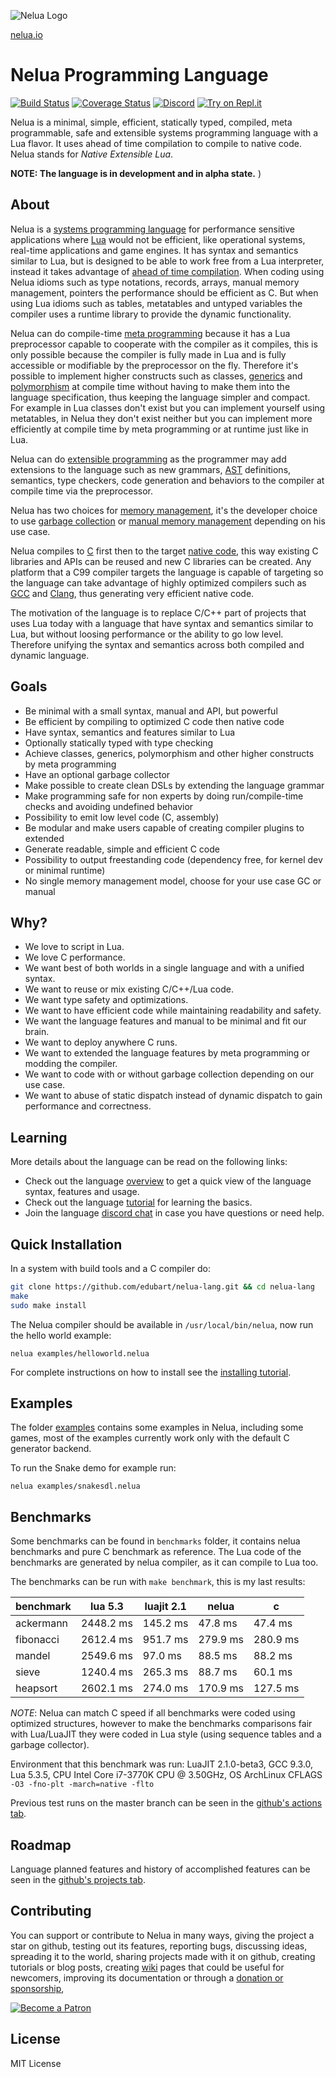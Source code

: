 ![Nelua Logo](https://nelua.io/assets/img/nelua-logo-64px.png)

[nelua.io](https://nelua.io/)

# Nelua Programming Language

[![Build Status](https://travis-ci.org/edubart/nelua-lang.svg?branch=master)](https://travis-ci.org/edubart/nelua-lang)
[![Coverage Status](https://coveralls.io/repos/github/edubart/nelua-lang/badge.svg?branch=master)](https://coveralls.io/github/edubart/nelua-lang?branch=master)
[![Discord](https://img.shields.io/discord/680417078959800322.svg)](https://discord.gg/7aaGeG7)
[![Try on Repl.it](https://repl.it/badge/github/edubart/nelua-lang)](https://repl.it/@edubart/nelua-lang#examples/replit.lua)

Nelua is a minimal, simple, efficient, statically typed, compiled, meta programmable,
safe and extensible systems programming language with a Lua flavor.
It uses ahead of time compilation to compile to native code.
Nelua stands for *Native Extensible Lua*.

**NOTE: The language is in development and in alpha state.**
)
## About

Nelua is a [systems programming language](https://en.wikipedia.org/wiki/System_programming_language)
for performance sensitive applications where
[Lua](https://en.wikipedia.org/wiki/Lua_(programming_language))
would not be efficient, like operational systems, real-time applications and game engines.
It has syntax and semantics similar to Lua,
but is designed to be able to work free from a Lua interpreter,
instead it takes advantage of
[ahead of time compilation](https://en.wikipedia.org/wiki/Ahead-of-time_compilation).
When coding using Nelua idioms such as type notations, records, arrays,
manual memory management, pointers the performance should be efficient as C.
But when using Lua idioms such as tables, metatables and untyped variables the compiler
uses a runtime library to provide the dynamic functionality.

Nelua can do compile-time [meta programming](https://en.wikipedia.org/wiki/Metaprogramming)
because it has a Lua preprocessor
capable to cooperate with the compiler as it compiles,
this is only possible because the compiler is fully made in Lua
and is fully accessible or modifiable by the preprocessor on the fly.
Therefore it's possible to implement higher constructs such as classes,
[generics](https://en.wikipedia.org/wiki/Generic_programming) and
[polymorphism](https://en.wikipedia.org/wiki/Polymorphism_(computer_science))
at compile time without having to make them into the language specification,
thus keeping the language simpler and compact.
For example in Lua classes don't exist but you can implement yourself using metatables,
in Nelua they don't exist neither but you can implement more efficiently at compile time
by meta programming or at runtime just like in Lua.

Nelua can do [extensible programming](https://en.wikipedia.org/wiki/Extensible_programming)
as the programmer may add extensions to the language such as new grammars, [AST](https://en.wikipedia.org/wiki/Abstract_syntax_tree) definitions, semantics, type checkers, code
generation and behaviors to the compiler at compile time via the preprocessor.

Nelua has two choices for
[memory management](https://en.wikipedia.org/wiki/Memory_management),
it's the developer choice to use
[garbage collection](https://en.wikipedia.org/wiki/Garbage_collection_(computer_science))
or
[manual memory management](https://en.wikipedia.org/wiki/Manual_memory_management)
depending on his use case.

Nelua compiles to [C](https://en.wikipedia.org/wiki/C_(programming_language)) first
then to the target [native code](https://en.wikipedia.org/wiki/Machine_code),
this way existing C libraries and APIs can be reused and new C libraries can be created.
Any platform that a C99 compiler targets the language is capable of targeting so
the language can take advantage of highly optimized compilers such as
[GCC](https://en.wikipedia.org/wiki/GNU_Compiler_Collection) and
[Clang](https://en.wikipedia.org/wiki/Clang),
thus generating very efficient native code.

The motivation of the language is to replace C/C++ part of projects that uses
Lua today with a language that have syntax and semantics similar to Lua, but
without loosing performance or the ability to go low level. Therefore unifying the
syntax and semantics across both compiled and dynamic language.

## Goals

* Be minimal with a small syntax, manual and API, but powerful
* Be efficient by compiling to optimized C code then native code
* Have syntax, semantics and features similar to Lua
* Optionally statically typed with type checking
* Achieve classes, generics, polymorphism and other higher constructs by meta programming
* Have an optional garbage collector
* Make possible to create clean DSLs by extending the language grammar
* Make programming safe for non experts by doing run/compile-time checks and avoiding undefined behavior
* Possibility to emit low level code (C, assembly)
* Be modular and make users capable of creating compiler plugins to extended
* Generate readable, simple and efficient C code
* Possibility to output freestanding code (dependency free, for kernel dev or minimal runtime)
* No single memory management model, choose for your use case GC or manual

## Why?

* We love to script in Lua.
* We love C performance.
* We want best of both worlds in a single language and with a unified syntax.
* We want to reuse or mix existing C/C++/Lua code.
* We want type safety and optimizations.
* We want to have efficient code while maintaining readability and safety.
* We want the language features and manual to be minimal and fit our brain.
* We want to deploy anywhere C runs.
* We want to extended the language features by meta programming or modding the compiler.
* We want to code with or without garbage collection depending on our use case.
* We want to abuse of static dispatch instead of dynamic dispatch to gain performance and correctness.

## Learning

More details about the language can be read on the following links:
* Check out the language [overview](https://nelua.io/overview)
to get a quick view of the language syntax, features and usage.
* Check out the language [tutorial](https://nelua.io/tutorial)
for learning the basics.
* Join the language [discord chat](https://discord.gg/7aaGeG7)
in case you have questions or need help.

## Quick Installation

In a system with build tools and a C compiler do:

```bash
git clone https://github.com/edubart/nelua-lang.git && cd nelua-lang
make
sudo make install
```

The Nelua compiler should be available in `/usr/local/bin/nelua`,
now run the hello world example:

```
nelua examples/helloworld.nelua
```

For complete instructions on how to install see the [installing tutorial](https://nelua.io/installing/).

## Examples

The folder [examples](https://github.com/edubart/nelua-lang/tree/master/examples)
contains some examples in Nelua, including some games,
most of the examples currently work only with the default C generator backend.

To run the Snake demo for example run:

```shell
nelua examples/snakesdl.nelua
```

## Benchmarks

Some benchmarks can be found in `benchmarks` folder, it contains nelua benchmarks
and pure C benchmark as reference. The Lua code of the benchmarks are generated
by nelua compiler, as it can compile to Lua too.

The benchmarks can be run with `make benchmark`, this is my last results:

|    benchmark |  lua 5.3 | luajit 2.1 |    nelua |        c |
|--------------|----------|------------|----------|----------|
|    ackermann | 2448.2 ms | 145.2 ms  |  47.8 ms |  47.4 ms |
|    fibonacci | 2612.4 ms | 951.7 ms  | 279.9 ms | 280.9 ms |
|       mandel | 2549.6 ms |  97.0 ms  |  88.5 ms |  88.2 ms |
|        sieve | 1240.4 ms | 265.3 ms  |  88.7 ms |  60.1 ms |
|     heapsort | 2602.1 ms | 274.0 ms  | 170.9 ms | 127.5 ms |

*NOTE*: Nelua can match C speed if all benchmarks were coded using optimized structures,
however to make the benchmarks comparisons fair with Lua/LuaJIT they were coded in Lua style
(using sequence tables and a garbage collector).

Environment that this benchmark was run:
LuaJIT 2.1.0-beta3,
GCC 9.3.0,
Lua 5.3.5,
CPU Intel Core i7-3770K CPU @ 3.50GHz,
OS ArchLinux
CFLAGS `-O3 -fno-plt -march=native -flto`

Previous test runs on the master branch can be seen in the
[github's actions tab](https://github.com/edubart/nelua-lang/actions).

## Roadmap

Language planned features and history of accomplished features can be seen
in the [github's projects tab](https://github.com/edubart/nelua-lang/projects).

## Contributing

You can support or contribute to Nelua in many ways,
giving the project a star on github,
testing out its features,
reporting bugs,
discussing ideas,
spreading it to the world,
sharing projects made with it on github,
creating tutorials or blog posts,
creating [wiki](https://github.com/edubart/nelua-lang/wiki/Wiki-Home) pages that could be useful for newcomers,
improving its documentation
or through a [donation or sponsorship](https://patreon.com/edubart),

[![Become a Patron](https://c5.patreon.com/external/logo/become_a_patron_button.png)](https://www.patreon.com/edubart)

## License

MIT License
